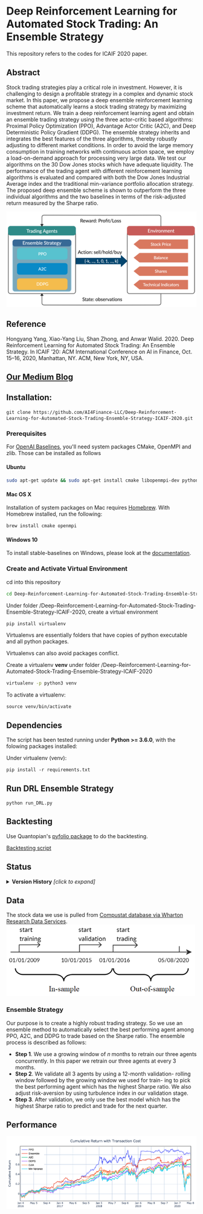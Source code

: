 # Deep Reinforcement Learning for Automated Stock Trading: An Ensemble Strategy
This repository refers to the codes for ICAIF 2020 paper.


## Abstract
Stock trading strategies play a critical role in investment. However, it is challenging to design a profitable strategy in a complex and dynamic stock market. In this paper, we propose a deep ensemble reinforcement learning scheme that automatically learns a stock trading strategy by maximizing investment return. We train a deep reinforcement learning agent and obtain an ensemble trading strategy using the three actor-critic based algorithms: Proximal Policy Optimization (PPO), Advantage Actor Critic (A2C), and Deep Deterministic Policy Gradient (DDPG). The ensemble strategy inherits and integrates the best features of the three algorithms, thereby robustly adjusting to different market conditions. In order to avoid the large memory consumption in training networks with continuous action space, we employ a load-on-demand approach for processing very large data. We test our algorithms on the 30 Dow Jones stocks which have adequate liquidity. The performance of the trading agent with different reinforcement learning algorithms is evaluated and compared with both the Dow Jones Industrial Average index and the traditional min-variance portfolio allocation strategy. The proposed deep ensemble scheme is shown to outperform the three individual algorithms and the two baselines in terms of the risk-adjusted return measured by the Sharpe ratio.

<img src=figs/stock_trading.png width="600">

## Reference
Hongyang Yang, Xiao-Yang Liu, Shan Zhong, and Anwar Walid. 2020. Deep Reinforcement Learning for Automated Stock Trading: An Ensemble Strategy. In ICAIF ’20: ACM International Conference on AI in Finance, Oct. 15–16, 2020, Manhattan, NY. ACM, New York, NY, USA.

## [Our Medium Blog](https://medium.com/@ai4finance/deep-reinforcement-learning-for-automated-stock-trading-f1dad0126a02)
## Installation:
```shell
git clone https://github.com/AI4Finance-LLC/Deep-Reinforcement-Learning-for-Automated-Stock-Trading-Ensemble-Strategy-ICAIF-2020.git
```



### Prerequisites
For [OpenAI Baselines](https://github.com/openai/baselines), you'll need system packages CMake, OpenMPI and zlib. Those can be installed as follows

#### Ubuntu

```bash
sudo apt-get update && sudo apt-get install cmake libopenmpi-dev python3-dev zlib1g-dev
```

#### Mac OS X
Installation of system packages on Mac requires [Homebrew](https://brew.sh). With Homebrew installed, run the following:
```bash
brew install cmake openmpi
```

#### Windows 10

To install stable-baselines on Windows, please look at the [documentation](https://stable-baselines.readthedocs.io/en/master/guide/install.html#prerequisites).
    
### Create and Activate Virtual Environment
cd into this repository
```bash
cd Deep-Reinforcement-Learning-for-Automated-Stock-Trading-Ensemble-Strategy-ICAIF-2020
```
Under folder /Deep-Reinforcement-Learning-for-Automated-Stock-Trading-Ensemble-Strategy-ICAIF-2020, create a virtual environment
```bash
pip install virtualenv
```
Virtualenvs are essentially folders that have copies of python executable and all python packages. 

Virtualenvs can also avoid packages conflict.

Create a virtualenv **venv** under folder /Deep-Reinforcement-Learning-for-Automated-Stock-Trading-Ensemble-Strategy-ICAIF-2020
```bash
virtualenv -p python3 venv
```
To activate a virtualenv:
```
source venv/bin/activate
```

## Dependencies

The script has been tested running under **Python >= 3.6.0**, with the folowing packages installed:

Under virtualenv (venv):
```shell
pip install -r requirements.txt
```

## Run DRL Ensemble Strategy
```shell
python run_DRL.py
```
## Backtesting

Use Quantopian's [pyfolio package](https://github.com/quantopian/pyfolio) to do the backtesting.

[Backtesting script](backtesting.ipynb)

## Status

<details><summary><b>Version History</b> <i>[click to expand]</i></summary>
<div>

* 1.0.1
	Changes: added ensemble strategy
* 0.0.1
    Simple version
</div>
</details>

## Data
The stock data we use is pulled from [Compustat database via Wharton Research Data Services](https://wrds-web.wharton.upenn.edu/wrds/ds/compd/fundq).
<img src=figs/data.PNG width="500">

### Ensemble Strategy
Our purpose is to create a highly robust trading strategy. So we use an ensemble method to automatically select the best performing agent among PPO, A2C, and DDPG to trade based on the Sharpe ratio. The ensemble process is described as follows:
* __Step 1__. We use a growing window of 𝑛 months to retrain our three agents concurrently. In this paper we retrain our three agents at every 3 months.
* __Step 2__. We validate all 3 agents by using a 12-month validation- rolling window followed by the growing window we used for train- ing to pick the best performing agent which has the highest Sharpe ratio. We also adjust risk-aversion by using turbulence index in our validation stage.
* __Step 3__. After validation, we only use the best model which has the highest Sharpe ratio to predict and trade for the next quarter.

## Performance
<img src=figs/performance.png>
